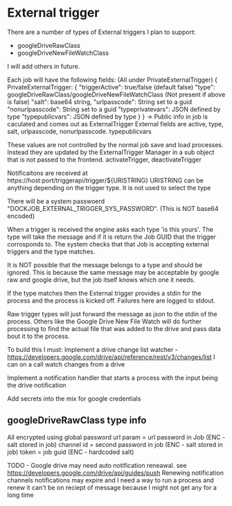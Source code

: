 # External trigger

There are a number of types of External triggers I plan to support:

 - googleDriveRawClass
 - googleDriveNewFileWatchClass

I will add others in future.

Each job will have the following fields:
(All under PrivateExternalTrigger)
{
    PrivateExternalTrigger: {
        "triggerActive": true/false (default false)
        "type": googleDriveRawClass/googleDriveNewFileWatchClass (Not present if above is false)
        "salt": base64 string,
        "urlpasscode": String set to a guid
        "nonurlpasscode": String set to a guid
        "typeprivatevars": JSON defined by type
        "typepublicvars": JSON defined by type
    }
}
 -> Public info in job is caculated and comes out as ExternalTrigger
External fields are active, type, salt, urlpasscode, nonurlpasscode. typepublicvars

These values are not controlled by the normal job save and load processes. Instead they are updated by the ExternalTrigger Manager
in a sub object that is not passed to the frontend.
activateTrigger, deactivateTrigger

Notificaitons are received at https://host:port/triggerapi/trigger/${URISTRING}
URISTRING can be anything depending on the trigger type. It is not used to select the type

There will be a system passwoerd "DOCKJOB_EXTERNAL_TRIGGER_SYS_PASSWORD". (This is NOT base64 encoded)

When a trigger is received the engine asks each type 'is this yours'. The type will take the message and if it is return
the Job GUID that the trigger corrosponds to. The system checks that that Job is accepting external triggers and the type
matches. 

It is NOT possible that the message belongs to a type and should be ignored. This is because the same message may be acceptable 
by google raw and google drive, but the job itself knows which one it needs.

If the type matches then the External trigger provides a stdin for the process and the process is kicked off.
Failures here are logged to stdout.

Raw trigger types will just forward the message as json to the stdin of the process.
Others like the Google Drive New File Watch will do further processing to find the actual file that was added to the drive
and pass data bout it to the process.




To build this I must:
Implement a drive change list watcher - https://developers.google.com/drive/api/reference/rest/v3/changes/list
I can on a call watch changes from a drive

Implement a notification handler that starts a process with the input being the drive notification

Add secrets into the mix for google credentials


## googleDriveRawClass type info
All encrypted using global password
url param = url password in Job (ENC - salt stored in job)
channel id = second password in job (ENC - salt stored in job)
token = job guid (ENC - hardcoded salt)


TODO - Google drive may need auto notification reneawal. see https://developers.google.com/drive/api/guides/push Renewing notification channels
notifications may expire and I need a way to run a process and renew
it can't be on reciept of message because I might not get any for a long time
